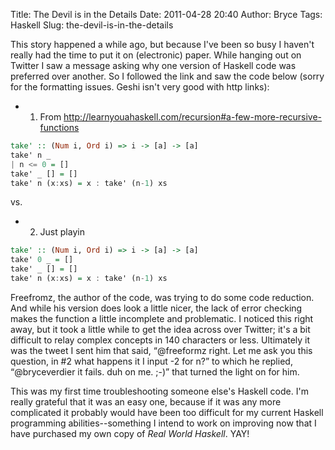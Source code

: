 Title: The Devil is in the Details
Date: 2011-04-28 20:40
Author: Bryce
Tags: Haskell
Slug: the-devil-is-in-the-details

This story happened a while ago, but because I've been so busy I haven't
really had the time to put it on (electronic) paper. While hanging out
on Twitter I saw a message asking why one version of Haskell code was
preferred over another. So I followed the link and saw the code below
(sorry for the formatting issues. Geshi isn't very good with http
links):

* 1) From
<http://learnyouahaskell.com/recursion#a-few-more-recursive-functions>

```haskell
take' :: (Num i, Ord i) => i -> [a] -> [a]
take' n _
| n <= 0 = []
take' _ [] = []
take' n (x:xs) = x : take' (n-1) xs
```

vs.

* 2) Just playin  


```haskell
take' :: (Num i, Ord i) => i -> [a] -> [a]
take' 0 _ = []
take' _ [] = []
take' n (x:xs) = x : take' (n-1) xs
```

Freefromz, the author of the code, was trying to do some code reduction.
And while his version does look a little nicer, the lack of error
checking makes the function a little incomplete and problematic. I
noticed this right away, but it took a little while to get the idea
across over Twitter; it's a bit difficult to relay complex concepts in
140 characters or less. Ultimately it was the tweet I sent him that
said, “@freeformz right. Let me ask you this question, in \#2 what
happens it I input -2 for n?” to which he replied, “@bryceverdier it
fails. duh on me. ;-)” that turned the light on for him.

This was my first time troubleshooting someone else's Haskell code. I'm
really grateful that it was an easy one, because if it was any more
complicated it probably would have been too difficult for my current
Haskell programming abilities--something I intend to work on improving
now that I have purchased my own copy of *Real World Haskell*. YAY!
